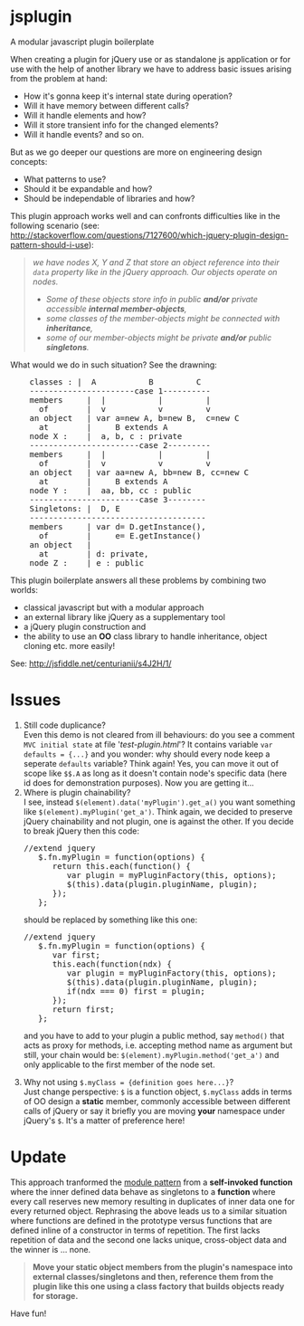 jsplugin
========

A modular javascript plugin boilerplate

When creating a plugin for jQuery use or as standalone js application or for use with the help of another library we have to address basic issues arising from the problem at hand:

- How it's gonna keep it's internal state during operation?
- Will it have memory between different calls?
- Will it handle elements and how?
- Will it store transient info for the changed elements?
- Will it handle events?
and so on.

But as we go deeper our questions are more on engineering design concepts:

- What patterns to use?
- Should it be expandable and how?
- Should be independable of libraries and how?

This plugin approach works well and can confronts difficulties like in the following scenario (see: http://stackoverflow.com/questions/7127600/which-jquery-plugin-design-pattern-should-i-use):

<blockquote cite="http://stackoverflow.com/questions/7127600/which-jquery-plugin-design-pattern-should-i-use"><i>we have nodes X, Y and Z that store an object reference into their <code>data</code> property like in the jQuery approach. Our objects operate on nodes.
<ul><li>Some of these objects store info in public <b>and/or</b> private accessible <b>internal member-objects</b>,</li>
<li>some classes of the member-objects might be connected with <b>inheritance</b>,</li>
<li>some of our member-objects might be private <b>and/or</b> public <b>singletons</b>.</li></ul></i></blockquote>

What would we do in such situation?
See the drawning:

<pre>
    classes : |  A           B         C
    ----------------------case 1----------
    members     |  |           |         |
      of        |  v           v         v
    an object   | var a=new A, b=new B,  c=new C
      at        |     B extends A
    node X :    |  a, b, c : private
    -----------------------case 2---------
    members     |  |           |         |
      of        |  v           v         v
    an object   | var aa=new A, bb=new B, cc=new C
      at        |     B extends A
    node Y :    |  aa, bb, cc : public
    -----------------------case 3--------
    Singletons: |  D, E
    -------------------------------------
    members     | var d= D.getInstance(),
      of        |     e= E.getInstance()
    an object   |
      at        | d: private,
    node Z :    | e : public
</pre>

This plugin boilerplate answers all these problems by combining two worlds:
- classical javascript but with a modular approach
- an external library like jQuery as a supplementary tool
- a jQuery plugin construction and
- the ability to use an <b>OO</b> class library to handle inheritance, object cloning etc. more easily!

See: http://jsfiddle.net/centurianii/s4J2H/1/

Issues
======
<ol>
<li>Still code duplicance?<br />
Even this demo is not cleared from ill behaviours: do you see a comment <code>MVC initial state</code> at file '<i>test-plugin.html</i>'?
It contains variable <code>var defaults = {...}</code> and you wonder: why should every node keep a seperate <code>defaults</code> variable? Think again! Yes, you can move it out of scope like <code>$$.A</code> as long as it doesn't contain node's specific data (here id does for demonstration purposes). Now you are getting it...
</li>
<li>Where is plugin chainability?<br />
I see, instead <code>$(element).data('myPlugin').get_a()</code> you want something like <code>$(element).myPlugin('get_a')</code>.
Think again, we decided to preserve jQuery chainability and not plugin, one is against the other. If you decide to break jQuery then this code:

<pre>
//extend jquery
   $.fn.myPlugin = function(options) {
      return this.each(function() {
         var plugin = myPluginFactory(this, options);
         $(this).data(plugin.pluginName, plugin);
      });
   };
</pre>

should be replaced by something like this one:

<pre>
//extend jquery
   $.fn.myPlugin = function(options) {
      var first;
      this.each(function(ndx) {
         var plugin = myPluginFactory(this, options);
         $(this).data(plugin.pluginName, plugin);
         if(ndx === 0) first = plugin;
      });
      return first;
   };
</pre>

and you have to add to your plugin a public method, say <code>method()</code> that acts as proxy for methods, i.e. accepting method name as argument but still, your chain would be: <code>$(element).myPlugin.method('get_a')</code> and only applicable to the first member of the node set.
</li>
<li>Why not using <code>$.myClass = {definition goes here...}</code>?<br />
Just change perspective: <code>$</code> is a function object, <code>$.myClass</code> adds in terms of OO design a <b>static</b> member, commonly accessible between different calls of jQuery or say it briefly you are moving <b>your</b> namespace under jQuery's <code>$</code>. It's a matter of preference here!
</li>
</ol>

Update
======
This approach tranformed the <a href="http://www.yuiblog.com/blog/2007/06/12/module-pattern/">module pattern</a> from a <b>self-invoked function</b> where the inner defined data behave as singletons to a <b>function</b> where every call reserves new memory resulting in duplicates of inner data one for every returned object.
Rephrasing the above leads us to a similar situation where functions are defined in the prototype versus functions that are defined inline of a constructor in terms of repetition. The first lacks repetition of data and the second one lacks unique, cross-object data and the winner is ... none.<br />
<blockquote><b>Move your static object members from the plugin's namespace into external classes/singletons and then, reference them from the plugin like this one using a class factory that builds objects ready for storage.</b></blockquote>

Have fun!
